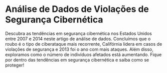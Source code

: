 # Análise de Dados de Violações de Segurança Cibernética

Descubra as tendências em segurança cibernética nos Estados Unidos entre 2007 e 2014 neste artigo de análise de dados. Concluímos que o roubo é o tipo de ciberataque mais recorrente, Califórnia lidera em casos de violações de segurança e 2013 foi o ano com mais ataques. Além disso, exploramos como o número de indivíduos afetados está aumentando. Fique por dentro das tendências em segurança cibernética e saiba como se proteger!
